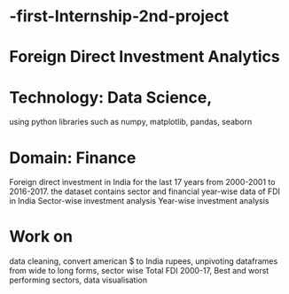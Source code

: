 # -first-Internship-2nd-project
# Foreign Direct Investment Analytics
# Technology: Data Science,  
using python libraries such as numpy, matplotlib, pandas, seaborn
# Domain: Finance
Foreign direct investment in India for the last 17 years from 2000-2001 to 2016-2017.
the dataset contains sector and financial year-wise data of FDI in India Sector-wise investment analysis Year-wise investment analysis
# Work on 
data cleaning,
convert american $ to India rupees,
unpivoting dataframes from wide to long forms,
sector wise Total FDI 2000-17,
Best and worst performing sectors,
data visualisation 
